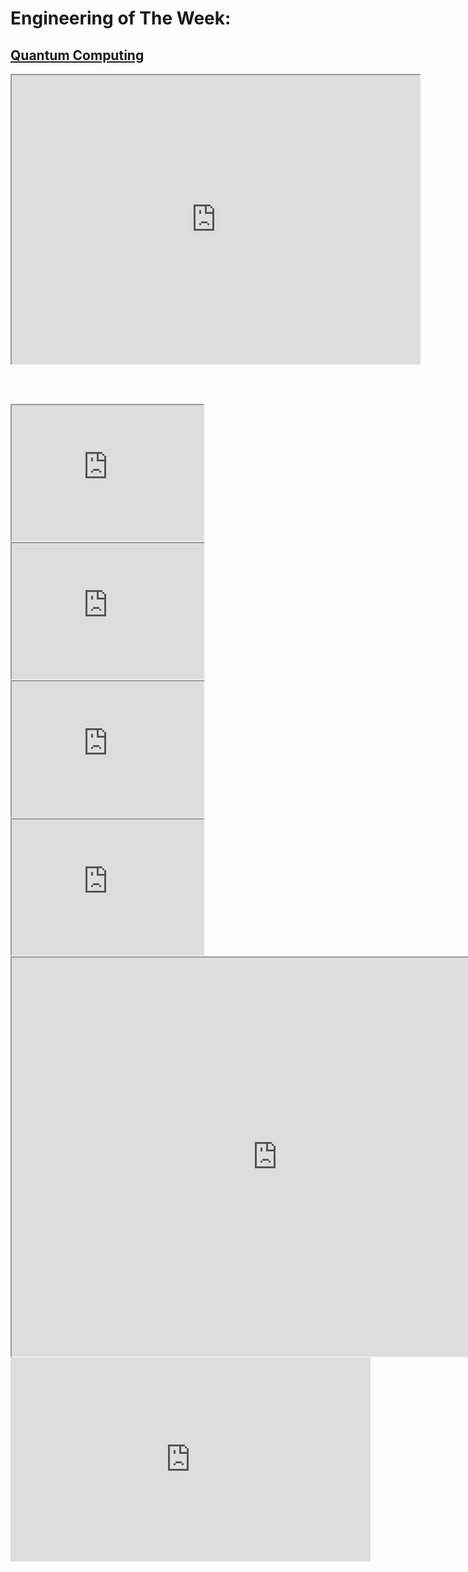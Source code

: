 # Engineering of The Week:
## [Quantum Computing](https://drive.google.com/file/d/17AMLZeEBhEG0fI-yZxxS1GhiWc0-cLRf/view?usp=drive_link)


<iframe src="https://docs.google.com/presentation/d/e/2PACX-1vRpjSyeo4yHV_7ylOLtY6jjiJQ2levqvkTNH9hIAsR81hSae1ulpDF9w0DI3c-9w_HG80xTQuHX0IHS/embed?start=false&loop=false&delayms=3000" frameborder="1" style="width: 68vw; height: calc(68vw /1.4143);" allowfullscreen="true" mozallowfullscreen="true" webkitallowfullscreen="true"></iframe>

<br><br>

<iframe src="https://docs.google.com/presentation/d/e/2PACX-1vRpjSyeo4yHV_7ylOLtY6jjiJQ2levqvkTNH9hIAsR81hSae1ulpDF9w0DI3c-9w_HG80xTQuHX0IHS/embed?start=false&loop=false&delayms=3000" frameborder="1" style="width: 32vw; height: calc(32vw /1.4143);" allowfullscreen="true" mozallowfullscreen="true" webkitallowfullscreen="true"></iframe>
<iframe src="https://docs.google.com/presentation/d/e/2PACX-1vRpjSyeo4yHV_7ylOLtY6jjiJQ2levqvkTNH9hIAsR81hSae1ulpDF9w0DI3c-9w_HG80xTQuHX0IHS/embed?start=false&loop=false&delayms=3000" frameborder="1" style="width: 32vw; height: calc(32vw /1.4143);" allowfullscreen="true" mozallowfullscreen="true" webkitallowfullscreen="true"></iframe>
<iframe src="https://docs.google.com/presentation/d/e/2PACX-1vRpjSyeo4yHV_7ylOLtY6jjiJQ2levqvkTNH9hIAsR81hSae1ulpDF9w0DI3c-9w_HG80xTQuHX0IHS/embed?start=false&loop=false&delayms=3000" frameborder="1" style="width: 32vw; height: calc(32vw /1.4143);" allowfullscreen="true" mozallowfullscreen="true" webkitallowfullscreen="true"></iframe>
<iframe src="https://docs.google.com/presentation/d/e/2PACX-1vRpjSyeo4yHV_7ylOLtY6jjiJQ2levqvkTNH9hIAsR81hSae1ulpDF9w0DI3c-9w_HG80xTQuHX0IHS/embed?start=false&loop=false&delayms=3000" frameborder="1" style="width: 32vw; height: calc(32vw /1.4143);" allowfullscreen="true" mozallowfullscreen="true" webkitallowfullscreen="true"></iframe>

<iframe src="https://docs.google.com/presentation/d/e/2PACX-1vRpjSyeo4yHV_7ylOLtY6jjiJQ2levqvkTNH9hIAsR81hSae1ulpDF9w0DI3c-9w_HG80xTQuHX0IHS/embed?start=false&loop=false&delayms=3000" frameborder="1" style="width: 850px; height: 638px;" allowfullscreen="true" mozallowfullscreen="true" webkitallowfullscreen="true"></iframe>

<iframe src="https://docs.google.com/presentation/d/e/2PACX-1vRpjSyeo4yHV_7ylOLtY6jjiJQ2levqvkTNH9hIAsR81hSae1ulpDF9w0DI3c-9w_HG80xTQuHX0IHS/embed?start=false&loop=false&delayms=3000" frameborder="0" style="width: 60vw; height: 34vw;" allowfullscreen="true" mozallowfullscreen="true" webkitallowfullscreen="true"></iframe>


